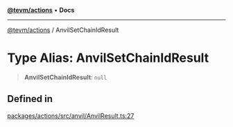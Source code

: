 [**@tevm/actions**](../README.md) • **Docs**

***

[@tevm/actions](../globals.md) / AnvilSetChainIdResult

# Type Alias: AnvilSetChainIdResult

> **AnvilSetChainIdResult**: `null`

## Defined in

[packages/actions/src/anvil/AnvilResult.ts:27](https://github.com/qbzzt/tevm-monorepo/blob/main/packages/actions/src/anvil/AnvilResult.ts#L27)
